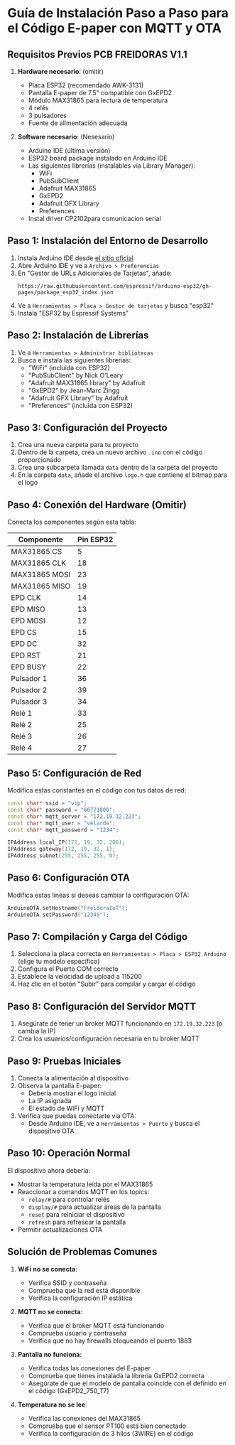 # Guía de Instalación Paso a Paso para el Código E-paper con MQTT y OTA

## Requisitos Previos PCB FREIDORAS V1.1 
1. **Hardware necesario**: (omitir)
   - Placa ESP32 (recomendado AWK-3131)
   - Pantalla E-paper de 7.5" compatible con GxEPD2
   - Módulo MAX31865 para lectura de temperatura
   - 4 relés
   - 3 pulsadores
   - Fuente de alimentación adecuada

2. **Software necesario**: (Nesesario)
   - Arduino IDE (última versión)
   - ESP32 board package instalado en Arduino IDE
   - Las siguientes librerías (instalables via Library Manager):
     - WiFi
     - PubSubClient
     - Adafruit MAX31865
     - GxEPD2
     - Adafruit GFX Library
     - Preferences
   - Instal driver CP2102para comunicacion serial

## Paso 1: Instalación del Entorno de Desarrollo

1. Instala Arduino IDE desde [el sitio oficial](https://www.arduino.cc/en/software)
2. Abre Arduino IDE y ve a `Archivo > Preferencias`
3. En "Gestor de URLs Adicionales de Tarjetas", añade:
   ```
   https://raw.githubusercontent.com/espressif/arduino-esp32/gh-pages/package_esp32_index.json
   ```
4. Ve a `Herramientas > Placa > Gestor de tarjetas` y busca "esp32"
5. Instala "ESP32 by Espressif Systems"

## Paso 2: Instalación de Librerías

1. Ve a `Herramientas > Administrar bibliotecas`
2. Busca e instala las siguientes librerías:
   - "WiFi" (incluida con ESP32)
   - "PubSubClient" by Nick O'Leary
   - "Adafruit MAX31865 library" by Adafruit
   - "GxEPD2" by Jean-Marc Zingg
   - "Adafruit GFX Library" by Adafruit
   - "Preferences" (incluida con ESP32)

## Paso 3: Configuración del Proyecto

1. Crea una nueva carpeta para tu proyecto
2. Dentro de la carpeta, crea un nuevo archivo `.ino` con el código proporcionado
3. Crea una subcarpeta llamada `data` dentro de la carpeta del proyecto
4. En la carpeta `data`, añade el archivo `logo.h` que contiene el bitmap para el logo

## Paso 4: Conexión del Hardware (Omitir)

Conecta los componentes según esta tabla:

| Componente      | Pin ESP32 |
|-----------------|-----------|
| MAX31865 CS     | 5         |
| MAX31865 CLK    | 18        |
| MAX31865 MOSI   | 23        |
| MAX31865 MISO   | 19        |
| EPD CLK         | 14        |
| EPD MISO        | 13        |
| EPD MOSI        | 12        |
| EPD CS          | 15        |
| EPD DC          | 32        |
| EPD RST         | 21        |
| EPD BUSY        | 22        |
| Pulsador 1      | 36        |
| Pulsador 2      | 39        |
| Pulsador 3      | 34        |
| Relé 1          | 33        |
| Relé 2          | 25        |
| Relé 3          | 26        |
| Relé 4          | 27        |

## Paso 5: Configuración de Red

Modifica estas constantes en el código con tus datos de red:

```cpp
const char* ssid = "vip";
const char* password = "60771800";
const char* mqtt_server = "172.19.32.223";
const char* mqtt_user = "velarde";
const char* mqtt_password = "1234";

IPAddress local_IP(172, 19, 32, 200);
IPAddress gateway(172, 19, 32, 1);
IPAddress subnet(255, 255, 255, 0);
```

## Paso 6: Configuración OTA

Modifica estas líneas si deseas cambiar la configuración OTA:

```cpp
ArduinoOTA.setHostname("FreidoraIoT");
ArduinoOTA.setPassword("12345");
```

## Paso 7: Compilación y Carga del Código

1. Selecciona la placa correcta en `Herramientas > Placa > ESP32 Arduino` (elige tu modelo específico)
2. Configura el Puerto COM correcto
3. Establece la velocidad de upload a 115200
4. Haz clic en el botón "Subir" para compilar y cargar el código

## Paso 8: Configuración del Servidor MQTT

1. Asegúrate de tener un broker MQTT funcionando en `172.19.32.223` (o cambia la IP)
2. Crea los usuarios/configuración necesaria en tu broker MQTT

## Paso 9: Pruebas Iniciales

1. Conecta la alimentación al dispositivo
2. Observa la pantalla E-paper:
   - Debería mostrar el logo inicial
   - La IP asignada
   - El estado de WiFi y MQTT
3. Verifica que puedas conectarte via OTA:
   - Desde Arduino IDE, ve a `Herramientas > Puerto` y busca el dispositivo OTA

## Paso 10: Operación Normal

El dispositivo ahora debería:
- Mostrar la temperatura leída por el MAX31865
- Reaccionar a comandos MQTT en los topics:
  - `relay/#` para controlar relés
  - `display/#` para actualizar áreas de la pantalla
  - `reset` para reiniciar el dispositivo
  - `refresh` para refrescar la pantalla
- Permitir actualizaciones OTA

## Solución de Problemas Comunes

1. **WiFi no se conecta**:
   - Verifica SSID y contraseña
   - Comprueba que la red está disponible
   - Verifica la configuración IP estática

2. **MQTT no se conecta**:
   - Verifica que el broker MQTT está funcionando
   - Comprueba usuario y contraseña
   - Verifica que no hay firewalls bloqueando el puerto 1883

3. **Pantalla no funciona**:
   - Verifica todas las conexiones del E-paper
   - Comprueba que tienes instalada la librería GxEPD2 correcta
   - Asegúrate de que el modelo de pantalla coincide con el definido en el código (GxEPD2_750_T7)

4. **Temperatura no se lee**:
   - Verifica las conexiones del MAX31865
   - Comprueba que el sensor PT100 está bien conectado
   - Verifica la configuración de 3 hilos (3WIRE) en el código
